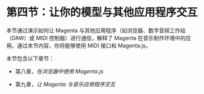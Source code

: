 # 第四节：让你的模型与其他应用程序交互

本节通过演示如何让 Magenta 与其他应用程序（如浏览器、数字音频工作站（DAW）或 MIDI 控制器）进行通信，解释了 Magenta 在音乐制作环境中的应用。通过本节内容，你将能够使用 MIDI 接口和 Magenta.js。

本节包含以下章节：

+   第八章，*在浏览器中使用 Magenta.js*

+   第九章，*让 Magenta 与音乐应用程序交互*
